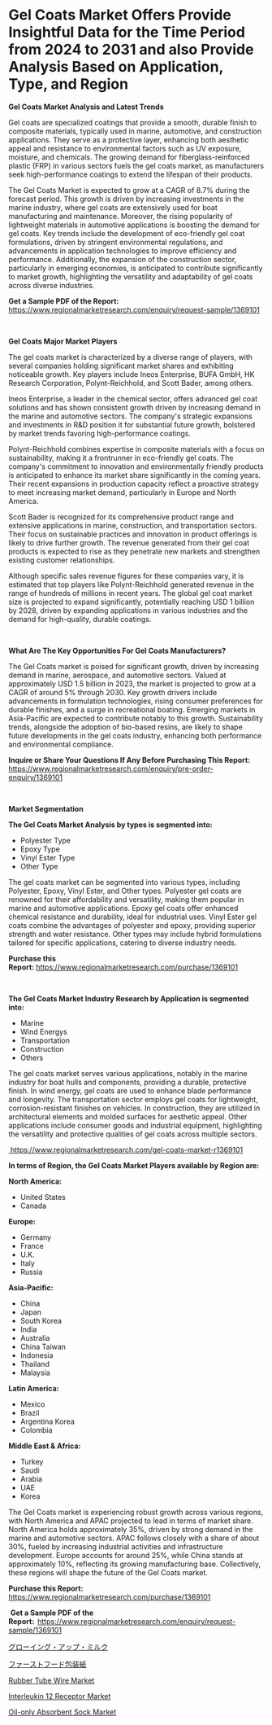 <p><h1>Gel Coats Market Offers Provide Insightful Data for the Time Period from 2024 to 2031 and also Provide Analysis Based on Application, Type, and Region</h1></p><p><strong>Gel Coats Market Analysis and Latest Trends</strong></p>
<p><p>Gel coats are specialized coatings that provide a smooth, durable finish to composite materials, typically used in marine, automotive, and construction applications. They serve as a protective layer, enhancing both aesthetic appeal and resistance to environmental factors such as UV exposure, moisture, and chemicals. The growing demand for fiberglass-reinforced plastic (FRP) in various sectors fuels the gel coats market, as manufacturers seek high-performance coatings to extend the lifespan of their products.</p><p>The Gel Coats Market is expected to grow at a CAGR of 8.7% during the forecast period. This growth is driven by increasing investments in the marine industry, where gel coats are extensively used for boat manufacturing and maintenance. Moreover, the rising popularity of lightweight materials in automotive applications is boosting the demand for gel coats. Key trends include the development of eco-friendly gel coat formulations, driven by stringent environmental regulations, and advancements in application technologies to improve efficiency and performance. Additionally, the expansion of the construction sector, particularly in emerging economies, is anticipated to contribute significantly to market growth, highlighting the versatility and adaptability of gel coats across diverse industries.</p></p>
<p><strong>Get a Sample PDF of the Report:&nbsp;</strong> <a href="https://www.regionalmarketresearch.com/enquiry/request-sample/1369101">https://www.regionalmarketresearch.com/enquiry/request-sample/1369101</a></p>
<p>&nbsp;</p>
<p><strong>Gel Coats Major Market Players</strong></p>
<p><p>The gel coats market is characterized by a diverse range of players, with several companies holding significant market shares and exhibiting noticeable growth. Key players include Ineos Enterprise, BUFA GmbH, HK Research Corporation, Polynt-Reichhold, and Scott Bader, among others.</p><p>Ineos Enterprise, a leader in the chemical sector, offers advanced gel coat solutions and has shown consistent growth driven by increasing demand in the marine and automotive sectors. The company's strategic expansions and investments in R&D position it for substantial future growth, bolstered by market trends favoring high-performance coatings.</p><p>Polynt-Reichhold combines expertise in composite materials with a focus on sustainability, making it a frontrunner in eco-friendly gel coats. The company's commitment to innovation and environmentally friendly products is anticipated to enhance its market share significantly in the coming years. Their recent expansions in production capacity reflect a proactive strategy to meet increasing market demand, particularly in Europe and North America.</p><p>Scott Bader is recognized for its comprehensive product range and extensive applications in marine, construction, and transportation sectors. Their focus on sustainable practices and innovation in product offerings is likely to drive further growth. The revenue generated from their gel coat products is expected to rise as they penetrate new markets and strengthen existing customer relationships.</p><p>Although specific sales revenue figures for these companies vary, it is estimated that top players like Polynt-Reichhold generated revenue in the range of hundreds of millions in recent years. The global gel coat market size is projected to expand significantly, potentially reaching USD 1 billion by 2028, driven by expanding applications in various industries and the demand for high-quality, durable coatings.</p></p>
<p>&nbsp;</p>
<p><strong>What Are The Key Opportunities For Gel Coats Manufacturers?</strong></p>
<p><p>The Gel Coats market is poised for significant growth, driven by increasing demand in marine, aerospace, and automotive sectors. Valued at approximately USD 1.5 billion in 2023, the market is projected to grow at a CAGR of around 5% through 2030. Key growth drivers include advancements in formulation technologies, rising consumer preferences for durable finishes, and a surge in recreational boating. Emerging markets in Asia-Pacific are expected to contribute notably to this growth. Sustainability trends, alongside the adoption of bio-based resins, are likely to shape future developments in the gel coats industry, enhancing both performance and environmental compliance.</p></p>
<p><strong>Inquire or Share Your Questions If Any Before Purchasing This Report:</strong> <a href="https://www.regionalmarketresearch.com/enquiry/pre-order-enquiry/1369101">https://www.regionalmarketresearch.com/enquiry/pre-order-enquiry/1369101</a></p>
<p>&nbsp;</p>
<p><strong>Market Segmentation</strong></p>
<p><strong>The Gel Coats Market Analysis by types is segmented into:</strong></p>
<p><ul><li>Polyester Type</li><li>Epoxy Type</li><li>Vinyl Ester Type</li><li>Other Type</li></ul></p>
<p><p>The gel coats market can be segmented into various types, including Polyester, Epoxy, Vinyl Ester, and Other types. Polyester gel coats are renowned for their affordability and versatility, making them popular in marine and automotive applications. Epoxy gel coats offer enhanced chemical resistance and durability, ideal for industrial uses. Vinyl Ester gel coats combine the advantages of polyester and epoxy, providing superior strength and water resistance. Other types may include hybrid formulations tailored for specific applications, catering to diverse industry needs.</p></p>
<p><strong>Purchase this Report:&nbsp;</strong><a href="https://www.regionalmarketresearch.com/purchase/1369101">https://www.regionalmarketresearch.com/purchase/1369101</a></p>
<p>&nbsp;</p>
<p><strong>The Gel Coats Market Industry Research by Application is segmented into:</strong></p>
<p><ul><li>Marine</li><li>Wind Energys</li><li>Transportation</li><li>Construction</li><li>Others</li></ul></p>
<p><p>The gel coats market serves various applications, notably in the marine industry for boat hulls and components, providing a durable, protective finish. In wind energy, gel coats are used to enhance blade performance and longevity. The transportation sector employs gel coats for lightweight, corrosion-resistant finishes on vehicles. In construction, they are utilized in architectural elements and molded surfaces for aesthetic appeal. Other applications include consumer goods and industrial equipment, highlighting the versatility and protective qualities of gel coats across multiple sectors.</p></p>
<p><a href="https://www.regionalmarketresearch.com/gel-coats-market-r1369101">&nbsp;https://www.regionalmarketresearch.com/gel-coats-market-r1369101</a></p>
<p><strong>In terms of Region, the Gel Coats Market Players available by Region are:</strong></p>
<p>
    <p> <strong> North America: </strong>
        <ul>
            <li>United States</li>
            <li>Canada</li>
        </ul>
        </p> 
    <p> <strong> Europe: </strong>
        <ul>
            <li>Germany</li>
            <li>France</li>
            <li>U.K.</li>
            <li>Italy</li>
            <li>Russia</li>
        </ul>
        </p> 
    <p> <strong> Asia-Pacific: </strong>
        <ul>
            <li>China</li>
            <li>Japan</li>
            <li>South Korea</li>
            <li>India</li>
            <li>Australia</li>
            <li>China Taiwan</li>
            <li>Indonesia</li>
            <li>Thailand</li>
            <li>Malaysia</li>
        </ul>
        </p> 
    <p> <strong> Latin America: </strong>
        <ul>
            <li>Mexico</li>
            <li>Brazil</li>
            <li>Argentina Korea</li>
            <li>Colombia</li>
        </ul>
        </p> 
    <p> <strong> Middle East & Africa: </strong>
        <ul>
            <li>Turkey</li>
            <li>Saudi</li>
            <li>Arabia</li>
            <li>UAE</li>
            <li>Korea</li>
        </ul>
    </p>
    </p>
<p><p>The Gel Coats market is experiencing robust growth across various regions, with North America and APAC projected to lead in terms of market share. North America holds approximately 35%, driven by strong demand in the marine and automotive sectors. APAC follows closely with a share of about 30%, fueled by increasing industrial activities and infrastructure development. Europe accounts for around 25%, while China stands at approximately 10%, reflecting its growing manufacturing base. Collectively, these regions will shape the future of the Gel Coats market.</p></p>
<p><strong>Purchase this Report: </strong><a href="https://www.regionalmarketresearch.com/purchase/1369101">https://www.regionalmarketresearch.com/purchase/1369101</a></p>
<p>&nbsp;<strong>Get a Sample PDF of the Report:&nbsp;&nbsp;</strong><a href="https://www.regionalmarketresearch.com/enquiry/request-sample/1369101">https://www.regionalmarketresearch.com/enquiry/request-sample/1369101</a></p>
<p><strong></strong></p>
<p><p><a href="https://medium.com/@cryptoasu_20150/%E8%82%B2%E6%88%90%E7%89%9B%E4%B9%B3%E5%B8%82%E5%A0%B4%E3%81%AE%E8%A6%8F%E6%A8%A1-%E3%82%B7%E3%82%A7%E3%82%A2-%E6%88%90%E9%95%B7-%E3%82%BF%E3%82%A4%E3%83%97%E5%88%A5-%E5%B8%82%E5%A0%B4%E5%88%86%E6%9E%90-%E3%82%A2%E3%83%97%E3%83%AA%E3%82%B1%E3%83%BC%E3%82%B7%E3%83%A7%E3%83%B3%E5%88%A5-%E3%82%AA%E3%83%B3%E3%83%A9%E3%82%A4%E3%83%B3%E3%82%B9%E3%83%88%E3%82%A2-%E3%82%AA%E3%83%95%E3%83%A9%E3%82%A4%E3%83%B3%E3%82%B9%E3%83%88%E3%82%A2-%E5%9C%B0%E5%9F%9F%E3%81%AE%E6%B4%9E%E5%AF%9F%E3%81%8A%E3%82%88%E3%81%B32031%E5%B9%B4%E3%81%BE%E3%81%A7%E3%81%AE%E4%BA%88%E6%B8%AC-8f2eb40b274c">グローイング・アップ・ミルク</a></p><p><a href="https://medium.com/@cryptoasu_20150/%E5%B8%82%E5%A0%B4%E4%BA%88%E6%B8%AC%E3%81%AE%E5%A4%89%E5%8C%96-%E3%82%B0%E3%83%AD%E3%83%BC%E3%83%90%E3%83%AB%E3%83%95%E3%82%A1%E3%83%BC%E3%82%B9%E3%83%88%E3%83%95%E3%83%BC%E3%83%89%E5%8C%85%E8%A3%85%E7%B4%99%E5%B8%82%E5%A0%B4%E3%81%AE%E3%83%80%E3%82%A4%E3%83%8A%E3%83%9F%E3%82%AF%E3%82%B9%E3%81%A8%E5%B0%86%E6%9D%A5%E3%81%AE%E3%83%88%E3%83%AC%E3%83%B3%E3%83%89-2024%E5%B9%B4-2031%E5%B9%B4-f96f9a15d496">ファーストフード包装紙</a></p><p><a href="https://issuu.com/reportprime-2/docs/rubber-tube-wire-market-size-2030.p_17f375f68758d4">Rubber Tube Wire Market</a></p><p><a href="https://www.linkedin.com/pulse/deep-dive-interleukin-12-receptor-market-itstrends-segmentation-w4bee?trackingId=KIWIM1M6QtavroCnsko7aw%3D%3D">Interleukin 12 Receptor Market</a></p><p><a href="https://issuu.com/reportprime-2/docs/oil-only-absorbent-sock-market-size_852b2c5218fbd3">Oil-only Absorbent Sock Market</a></p></p>